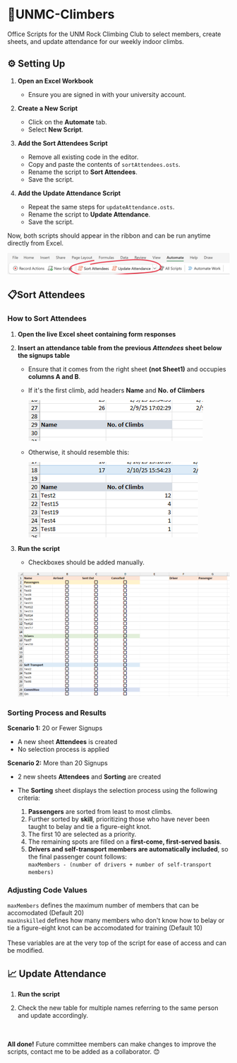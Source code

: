 # 🧗UNMC-Climbers
Office Scripts for the UNM Rock Climbing Club to select members, create sheets, and update attendance for our weekly indoor climbs.

## ⚙️ Setting Up

1. **Open an Excel Workbook**
   - Ensure you are signed in with your university account.

2. **Create a New Script**
   - Click on the **Automate** tab.
   - Select **New Script**.

3. **Add the Sort Attendees Script**
   - Remove all existing code in the editor.
   - Copy and paste the contents of `sortAttendees.osts`.
   - Rename the script to **Sort Attendees**.
   - Save the script.

4. **Add the Update Attendance Script**
   - Repeat the same steps for `updateAttendance.osts`.
   - Rename the script to **Update Attendance**.
   - Save the script.

Now, both scripts should appear in the ribbon and can be run anytime directly from Excel.

![Automate Ribbon](assets/automate-ribbon.png)

## 📋Sort Attendees

### How to Sort Attendees
1. **Open the live Excel sheet containing form responses**

2. **Insert an attendance table from the previous *Attendees* sheet below the signups table**  
   - Ensure that it comes from the right sheet **(not Sheet1)** and occupies **columns A and B**.  
   - If it's the first climb, add headers **Name** and **No. of Climbers**

     ![Attendance Table Headers](assets/attendance_headers.png)
   - Otherwise, it should resemble this:  
     
     ![Attendance Table Example](assets/attendance_table.png)

3. **Run the script**
   - Checkboxes should be added manually.

   ![Attendees Sheet](assets/attendees_sheet.png)

###  Sorting Process and Results
**Scenario 1:** 20 or Fewer Signups
- A new sheet **Attendees** is created
- No selection process is applied


**Scenario 2:** More than 20 Signups
- 2 new sheets **Attendees** and **Sorting** are created
- The **Sorting** sheet displays the selection process using the following criteria:
  
   1. **Passengers** are sorted from least to most climbs.
   2. Further sorted by **skill**, prioritizing those who have never been taught to belay and tie a figure-eight knot.
   3. The first 10 are selected as a priority.
   4. The remaining spots are filled on a **first-come, first-served basis**.
   5. **Drivers and self-transport members are automatically included**, so the final passenger count follows:  
       `maxMembers - (number of drivers + number of self-transport members)`

### Adjusting Code Values
`maxMembers` defines the maximum number of members that can be accomodated (Default 20)<br>
`maxUnskilled` defines how many members who don't know how to belay or tie a figure-eight knot can be accomodated for training (Default 10) <br>
<br>
These variables are at the very top of the script for ease of access and can be modified.

## 📈 Update Attendance
1) **Run the script**

2) Check the new table for multiple names referring to the same person and update accordingly.

<br><br>
**All done!** Future committee members can make changes to improve the scripts, contact me to be added as a collaborator. 😊
